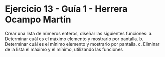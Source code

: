 # Ejercicio 13 - Guía 1 - Herrera Ocampo Martín
Crear una lista de números enteros, diseñar las siguientes funciones:
a. Determinar cuál es el máximo elemento y mostrarlo por pantalla.
b. Determinar cuál es el mínimo elemento y mostrarlo por pantalla.
c. Eliminar de la lista el máximo y el mínimo, utilizando las funciones